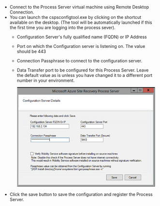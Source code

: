 * Connect to the Process Server virtual machine using Remote Desktop Connection.
* You can launch the cspsconfigtool.exe by clicking on the shortcut available on the desktop. (The tool will be automatically launched if this the first time you are logging into the process sever).
  - Configuration Server's fully qualified name (FQDN) or IP Address
  - Port on which the Configuration server is listening on. The value should be 443
  - Connection Passphrase to connect to the configuration server.
  - Data Transfer port to be configured for this Process Server. Leave the default value as is unless you have changed it to a different port number in your environment.

    ![Register Process Server](./media/site-recovery-vmware-register-process-server/register-ps.png)
* Click the save button to save the configuration and register the Process Server.
